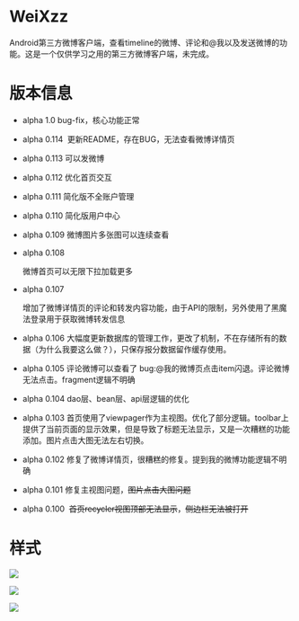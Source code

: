 # WeiXzz

Android第三方微博客户端，查看timeline的微博、评论和@我以及发送微博的功能。这是一个仅供学习之用的第三方微博客户端，未完成。


# 版本信息


* alpha 1.0
  bug-fix，核心功能正常

* alpha 0.114
  更新README，存在BUG，无法查看微博详情页

* alpha 0.113
  可以发微博

* alpha 0.112
  优化首页交互

* alpha 0.111
  简化版不全账户管理

* alpha 0.110
  简化版用户中心

* alpha 0.109
  微博图片多张图可以连续查看

* alpha 0.108

  微博首页可以无限下拉加载更多

* alpha 0.107

  增加了微博详情页的评论和转发内容功能，由于API的限制，另外使用了黑魔法登录用于获取微博转发信息

* alpha 0.106
  大幅度更新数据库的管理工作，更改了机制，不在存储所有的数据（为什么我要这么做？），只保存报分数据留作缓存使用。

* alpha 0.105 
  评论微博可以查看了 bug:@我的微博页点击item闪退。评论微博无法点击。fragment逻辑不明确

* alpha 0.104
  dao层、bean层、api层逻辑的优化

* alpha 0.103
  首页使用了viewpager作为主视图。优化了部分逻辑。toolbar上提供了当前页面的显示效果，但是导致了标题无法显示，又是一次糟糕的功能添加。图片点击大图无法左右切换。

* alpha 0.102
  修复了微博详情页，很糟糕的修复。提到我的微博功能逻辑不明确

* alpha 0.101
  修复主视图问题，~~图片点击大图问题~~

* alpha 0.100 
  ~~首页recycler视图顶部无法显示~~，~~侧边栏无法被打开~~
  
# 样式

![](https://raw.githubusercontent.com/finderlo/SomeFile/master/weixzz1.jpeg)

![](https://raw.githubusercontent.com/finderlo/SomeFile/master/weixzz2.jpeg)

![](https://raw.githubusercontent.com/finderlo/SomeFile/master/weixzz3.jpeg)
